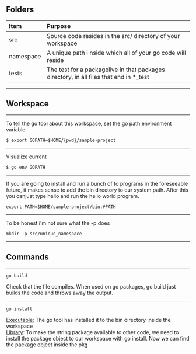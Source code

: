 ## Folders

| Item        | Purpose           |
| :------------- |:------------- |
| src            | Source code resides in the src/ directory of your workspace |
| namespace      | A unique path i nside which all of your go code will reside      |
| tests | The test for a packagelive in that packages directory, in all files that end in *_test      |
___
## Workspace
___
To tell the go tool about this workspace, set the go path environment variable
```
$ export GOPATH=$HOME/{pwd}/sample-project
```
___
Visualize current
```
$ go env GOPATH 
```
___
If you are going to install and run a bunch of fo programs in the foreseeable future, it makes sense to add the bin directory to our system path. After this you canjust type hello and run the hello world program.

```
export PATH=$HOME/sample-project/bin:#PATH
```
___
To be honest i'm not sure what the -p does
```
mkdir -p src/unique_namespace
```
___


## Commands
___
```
go build
```
Check that the file compiles. When used on go packages, go build just builds the code and throws away the output. 
___
```
go install 
```
<ins>Executable:</ins> The go tool has installed it to the bin directory inside the workspace \
<ins>Library</ins>: To make the string package available to other code, we need to install the package object to our workspace with go install. Now we can find the package object  inside the pkg 
